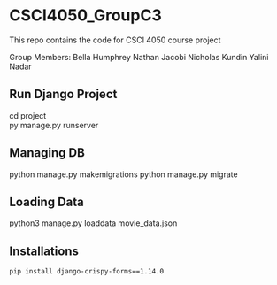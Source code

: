 # CSCI4050_GroupC3

This repo contains the code for CSCI 4050 course project

Group Members:
Bella Humphrey
Nathan Jacobi
Nicholas Kundin
Yalini Nadar

## Run Django Project
cd project  
py manage.py runserver

## Managing DB
python manage.py makemigrations
python manage.py migrate

## Loading Data
python3 manage.py loaddata movie_data.json

## Installations
```
pip install django-crispy-forms==1.14.0
```

